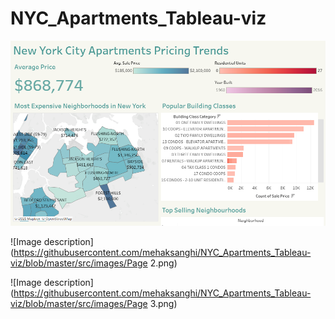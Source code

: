 # NYC_Apartments_Tableau-viz

![Screenshot](https://github.com/mehaksanghi/NYC_Apartments_Tableau-viz/blob/main/images/first.png)

![Image description](https://githubusercontent.com/mehaksanghi/NYC_Apartments_Tableau-viz/blob/master/src/images/Page 2.png)

![Image description](https://githubusercontent.com/mehaksanghi/NYC_Apartments_Tableau-viz/blob/master/src/images/Page 3.png)


